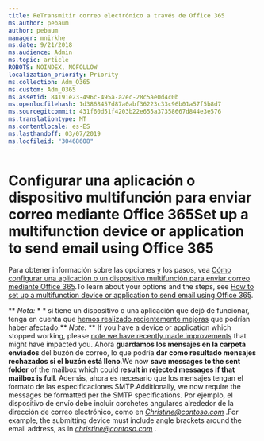 ```yaml
---
title: ReTransmitir correo electrónico a través de Office 365
ms.author: pebaum
author: pebaum
manager: mnirkhe
ms.date: 9/21/2018
ms.audience: Admin
ms.topic: article
ROBOTS: NOINDEX, NOFOLLOW
localization_priority: Priority
ms.collection: Adm_O365
ms.custom: Adm_O365
ms.assetid: 84191e23-496c-495a-a2ec-28c5ae0d4c0b
ms.openlocfilehash: 1d3868457d87a0abf36223c33c96b01a57f5b8d7
ms.sourcegitcommit: 431f60d51f4203b22e655a37358667d844e3e576
ms.translationtype: MT
ms.contentlocale: es-ES
ms.lasthandoff: 03/07/2019
ms.locfileid: "30468608"
---
```

# <a name="set-up-a-multifunction-device-or-application-to-send-email-using-office-365"></a><span data-ttu-id="340ad-102">Configurar una aplicación o dispositivo multifunción para enviar correo mediante Office 365</span><span class="sxs-lookup"><span data-stu-id="340ad-102">Set up a multifunction device or application to send email using Office 365</span></span>

<span data-ttu-id="340ad-103">Para obtener información sobre las opciones y los pasos, vea [Cómo configurar una aplicación o un dispositivo multifunción para enviar correo mediante Office 365](https://support.office.com/article/69f58e99-c550-4274-ad18-c805d654b4c4).</span><span class="sxs-lookup"><span data-stu-id="340ad-103">To learn about your options and the steps, see [How to set up a multifunction device or application to send email using Office 365](https://support.office.com/article/69f58e99-c550-4274-ad18-c805d654b4c4).</span></span>
  
 <span data-ttu-id="340ad-104">\*\* *Nota:* \* \* si tiene un dispositivo o una aplicación que dejó de funcionar, tenga en cuenta que [hemos realizado recientemente mejoras](https://support.microsoft.com/help/4458479/) que podrían haber afectado.</span><span class="sxs-lookup"><span data-stu-id="340ad-104">\*\* *Note:* \*\* If you have a device or application which stopped working, please [note we have recently made improvements](https://support.microsoft.com/help/4458479/) that might have impacted you.</span></span> <span data-ttu-id="340ad-105">Ahora **guardamos los mensajes en la carpeta enviados** del buzón de correo, lo que podría **dar como resultado mensajes rechazados si el buzón está lleno**.</span><span class="sxs-lookup"><span data-stu-id="340ad-105">We now **save messages to the sent folder** of the mailbox which could **result in rejected messages if that mailbox is full**.</span></span> <span data-ttu-id="340ad-106">Además, ahora es necesario que los mensajes tengan el formato de las especificaciones SMTP.</span><span class="sxs-lookup"><span data-stu-id="340ad-106">Additionally, we now require the messages be formatted per the SMTP specifications.</span></span> <span data-ttu-id="340ad-107">Por ejemplo, el dispositivo de envío debe incluir corchetes angulares alrededor de la dirección de correo electrónico, como en *Christine@contoso.com* .</span><span class="sxs-lookup"><span data-stu-id="340ad-107">For example, the submitting device must include angle brackets around the email address, as in  *christine@contoso.com*  .</span></span> 
  

